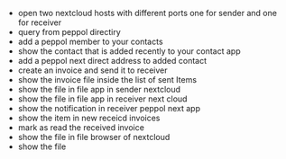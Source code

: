 - open two nextcloud hosts with different ports one for sender and one for receiver
- query from peppol directiry
- add a peppol member to your contacts 
- show the contact that is added recently to your contact app
- add a peppol next direct address to added contact
- create an invoice and send it to receiver
- show the invoice file inside the list of sent Items
- show the file in file app in sender nextcloud
- show the file in file app in receiver next cloud
- show the notification in receiver peppol next app
- show the item in new receicd invoices
- mark as read the received invoice
- show the file in file browser of nextcloud
- show the file